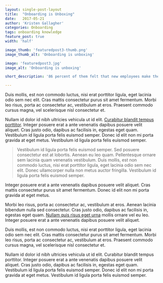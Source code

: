 ```yaml
---
layout: single-post-layout
title:  "Onboarding is Unboxing"
date:   2017-05-21
author: 'Kristen Gallagher'
categories: Onboarding
tags: onboarding knowledge
feature_post: true
width: 'half'

image_thumb: 'featuredpost3-thumb.png'
image_thumb_alt: 'Onboarding is unboxing'

image: 'featuredpost3.jpg'
image_alt: 'Onboarding is unboxing'

short_description: '86 percent of them felt that new employees make the choice to stay within their first six months. So what to do about that? Let’s turn to product unboxing for some answers.'

---
```


<p>
  Duis mollis, est non commodo luctus, nisi erat porttitor ligula, eget lacinia odio sem nec elit. Cras mattis consectetur purus sit amet fermentum. Morbi leo risus, porta ac consectetur ac, vestibulum at eros. Praesent commodo cursus magna, vel scelerisque nisl consectetur et.
</p>

<p>
  Nullam id dolor id nibh ultricies vehicula ut id elit. <a href="#">Curabitur blandit tempus porttitor</a>. Integer posuere erat a ante venenatis dapibus posuere velit aliquet. Cras justo odio, dapibus ac facilisis in, egestas eget quam. Vestibulum id ligula porta felis euismod semper. Donec id elit non mi porta gravida at eget metus. Vestibulum id ligula porta felis euismod semper.
</p>

<blockquote class="">
  <p>
    Vestibulum id ligula porta felis euismod semper. Sed posuere consectetur est at lobortis. Aenean eu leo quam. Pellentesque ornare sem lacinia quam venenatis vestibulum. Duis mollis, est non commodo luctus, nisi erat porttitor ligula, eget lacinia odio sem nec elit. Donec ullamcorper nulla non metus auctor fringilla. Vestibulum id ligula porta felis euismod semper.
  </p>
</blockquote>

<p>
  Integer posuere erat a ante venenatis dapibus posuere velit aliquet. Cras mattis consectetur purus sit amet fermentum. Donec id elit non mi porta gravida at eget metus.
</p>

<p>
  Morbi leo risus, porta ac consectetur ac, vestibulum at eros. Aenean lacinia bibendum nulla sed consectetur. Cras justo odio, dapibus ac facilisis in, egestas eget quam. <a href="#">Nullam quis risus eget urna</a> mollis ornare vel eu leo. Integer posuere erat a ante venenatis dapibus posuere velit aliquet.
</p>

<p>
  Duis mollis, est non commodo luctus, nisi erat porttitor ligula, eget lacinia odio sem nec elit. Cras mattis consectetur purus sit amet fermentum. Morbi leo risus, porta ac consectetur ac, vestibulum at eros. Praesent commodo cursus magna, vel scelerisque nisl consectetur et.
</p>

<p>
  Nullam id dolor id nibh ultricies vehicula ut id elit. Curabitur blandit tempus porttitor. Integer posuere erat a ante venenatis dapibus posuere velit aliquet. Cras justo odio, dapibus ac facilisis in, egestas eget quam. Vestibulum id ligula porta felis euismod semper. Donec id elit non mi porta gravida at eget metus. Vestibulum id ligula porta felis euismod semper.
</p>

